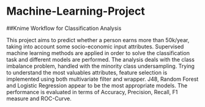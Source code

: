 # Machine-Learning-Project
##Knime Workflow for Classification Analysis

This project aims to predict whether a person earns more than 50k/year, taking into account some socio-economic input attributes. Supervised machine learning methods are applied in order to solve the classification task and different models are performed. The analysis deals with the class imbalance problem, handled with the minority class undersampling. Trying to understand the most valuables attributes, feature selection is implemented using both multivariate filter and wrapper. J48, Random Forest and Logistic Regression appear to be the most appropriate models. The performance is evaluated in terms of Accuracy, Precision, Recall, F1 measure and ROC-Curve.
